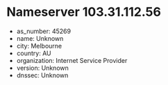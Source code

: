 # Nameserver 103.31.112.56

* as_number: 45269
* name: Unknown
* city: Melbourne
* country: AU
* organization: Internet Service Provider
* version: Unknown
* dnssec: Unknown
